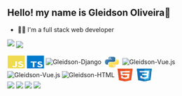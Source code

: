 ## Hello! my name is Gleidson Oliveira👋

- 👨‍💻 I'm a full stack web developer



<picture>
  <source
    srcset="https://github-readme-stats.vercel.app/api?username=Gleidson-Oliver&show_icons=true&theme=highcontrast"
    media="(prefers-color-scheme: dark)"
  />
  <source
    srcset="https://github-readme-stats.vercel.app/api?username=Gleidson-Oliver&show_icons=true"
    media="(prefers-color-scheme: light), (prefers-color-scheme: #000000)"
  />
  <img src="https://github-readme-stats.vercel.app/api?username=Gleidson-Oliver&show_icons=true" />
</picture>
<img  align="center" src="https://github-readme-stats.vercel.app/api/top-langs/?username=luizomf&theme=highcontrast"/>

<div style="display: inline_block"><br>
  <img align="center" alt="Gleidson-Js" height="30" width="40" src="https://raw.githubusercontent.com/devicons/devicon/master/icons/javascript/javascript-plain.svg">
  <img align="center" alt="Gleidson-Ts" height="30" width="40" src="https://raw.githubusercontent.com/devicons/devicon/master/icons/typescript/typescript-plain.svg">  
  <img align="center" alt="Gleidson-Django" height="30" width="40" src="https://cdn.jsdelivr.net/gh/devicons/devicon@latest/icons/django/django-plain.svg" /> 
  <img align="center" alt="Gleidson-Python" height="30" width="40" src="https://raw.githubusercontent.com/devicons/devicon/master/icons/python/python-original.svg">
  <img align="center" alt="Gleidson-Vue.js" height="30" width="40" src="https://cdn.jsdelivr.net/gh/devicons/devicon@latest/icons/vuejs/vuejs-original.svg"/>
  <img align="center" alt="Gleidson-Vue.js" height="30" width="40" src="https://cdn.jsdelivr.net/gh/devicons/devicon@latest/icons/vuetify/vuetify-original.svg" />
  <img align="center" alt="Gleidson-HTML" height="30" width="40" src="https://cdn.jsdelivr.net/gh/devicons/devicon@latest/icons/bootstrap/bootstrap-original-wordmark.svg" />
  <img align="center" alt="Gleidson-HTML" height="30" width="40" src="https://raw.githubusercontent.com/devicons/devicon/master/icons/html5/html5-original.svg">
  <img align="center" alt="Gleidson-CSS" height="30" width="40" src="https://raw.githubusercontent.com/devicons/devicon/master/icons/css3/css3-original.svg">
</div>
  

 
<div> 
 <!-- <a href="https://www.youtube.com/channel/UC_-uuuZbY0AAt9CViNzvc-Q" target="_blank"><img src="https://img.shields.io/badge/YouTube-FF0000?style=for-the-badge&logo=youtube&logoColor=white" target="_blank"></a>-->
  <a href="https://instagram.com/gleiddsonoliveira" target="_blank"><img src="https://img.shields.io/badge/-Instagram-%23E4405F?style=for-the-badge&logo=instagram&logoColor=white" target="_blank"></a>
 <!--	<a href="https://www.twitch.tv/rafaballerinii" target="_blank"><img src="https://img.shields.io/badge/Twitch-9146FF?style=for-the-badge&logo=twitch&logoColor=white" target="_blank"></a>-->
 <a href="https://discord.gg/PfNUA5EH" target="_blank"><img src="https://img.shields.io/badge/Discord-7289DA?style=for-the-badge&logo=discord&logoColor=white" target="_blank"></a> 
  <a href = "gleidsonoliver1998@gmail.com"><img src="https://img.shields.io/badge/-Gmail-%23333?style=for-the-badge&logo=gmail&logoColor=white" target="_blank"></a>
  <a href="https://www.linkedin.com/in/gleidson-oliveira-22a070152" target="_blank"><img src="https://img.shields.io/badge/-LinkedIn-%230077B5?style=for-the-badge&logo=linkedin&logoColor=white" target="_blank"></a> 
  
</div>


